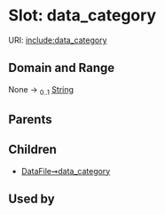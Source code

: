 
# Slot: data_category




URI: [include:data_category](https://w3id.org/include/data_category)


## Domain and Range

None &#8594;  <sub>0..1</sub> [String](types/String.md)

## Parents


## Children

 *  [DataFile➞data_category](DataFile_data_category.md)

## Used by

